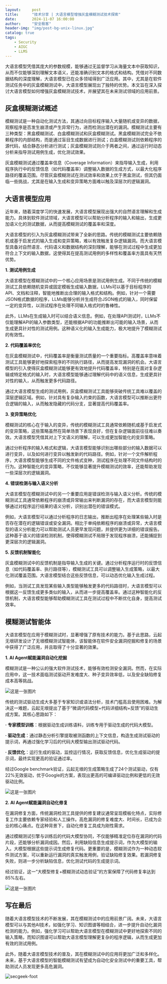 ```yaml
---
layout:     post
title:      "技术分享 | 大语言模型增强灰盒模糊测试技术探索"
date:       2024-11-07 16:00:00
author:     "安全极客"
header-img: "img/post-bg-unix-linux.jpg"
catalog: true
tags:
    - Security
    - AIGC
    - LLMS
---
```


大语言模型凭借其庞大的参数规模，能够通过无监督学习从海量文本中获取知识，从而不仅能够深刻理解文本语义，还能准确识别文本的格式和结构。凭借对不同数据结构的深度理解，大语言模型已在众多领域得到广泛应用。其中，尤其是在软件测试任务中的灰盒模糊测试中，大语言模型展现出了独特的优势。本文旨在深入探讨大语言模型如何增强灰盒模糊测试技术，并展望其在未来测试领域的应用前景。

## 灰盒模糊测试概述

模糊测试是一种自动化测试方法，其通过向目标程序输入大量随机或变异的数据，观察程序是否发生崩溃或产生异常行为，进而检测出潜在的漏洞。模糊测试主要有三种类型：黑盒模糊测试、白盒模糊测试和灰盒模糊测试。黑盒模糊测试完全不依赖程序的内部结构，而是通过盲目生成数据进行测试；白盒模糊测试则依赖程序的源代码，结合静态分析进行测试；灰盒模糊测试则介于两者之间，通过运行时动态分析来指导测试用例生成，优化测试效果。

灰盒模糊测试通过覆盖率信息（Coverage Information）来指导输入生成，利用程序执行中的反馈信息（如代码覆盖率）调整输入数据的生成方式，以最大化程序路径的覆盖范围。尽管灰盒模糊测试在测试效率和效果上优于黑盒测试，但其仍面临一些挑战，尤其是在输入生成和变异策略方面难以触及深层次的逻辑漏洞。

## 大语言模型应用

近年来，随着深度学习的快速发展，大语言模型展现出强大的自然语言理解和生成能力。具体到软件测试领域，大语言模型可以帮助分析程序的输入和输出，生成更加语义化的测试数据，从而提高模糊测试的覆盖率和深度。

大语言模型的引入为灰盒模糊测试带来了全新的思路。传统的模糊测试主要依赖随机或基于启发式的输入生成和变异策略，难以有效触发复杂逻辑漏洞。而大语言模型具备对自然语言、代码语义和数据结构的深刻理解，能够在测试过程中生成更加符合上下文的输入数据，这使得其在提高测试用例的多样性和覆盖率方面具有天然优势。

**1. 测试用例生成**

大语言模型在模糊测试中的一个核心应用场景是测试用例生成。不同于传统的模糊测试工具依赖随机变异或固定模板生成输入数据，LLMs可以基于目标程序的API、文档和注释，智能地推断出合理的输入格式和结构。例如，针对一个需要JSON格式数据的程序，LLMs能够分析并生成符合JSON格式的输入，同时保留一定的变异性，以测试程序在处理不同输入格式时的鲁棒性。

此外，LLMs在生成输入时可以结合语义信息。例如，在处理API测试时，LLMs不仅能理解API的输入参数类型，还能根据API的功能推断出可能的输入场景，从而生成更具针对性的测试用例。这种语义化的输入生成能力，极大地提升了模糊测试的有效性。

**2. 代码覆盖率优化**
   
在灰盒模糊测试中，代码覆盖率是衡量测试质量的一个重要指标。高覆盖率意味着测试工具能够更好地探索程序的不同执行路径，从而提高发现漏洞的机会。大语言模型的引入使得灰盒模糊测试能够更有效地提升代码覆盖率，特别是在面对复杂逻辑或特定格式的输入时，大语言模型能够通过理解代码中的语义信息，生成更具针对性的输入，从而触发更多代码路径。

通过大语言模型生成的测试用例，灰盒模糊测试工具能够突破传统工具难以覆盖的深层逻辑区域。例如，针对具有复杂输入约束的函数，大语言模型可以推断出更符合逻辑的输入，从而触发隐藏的代码分支，显著提高代码覆盖率。

**3. 变异策略优化**

模糊测试的核心在于输入的变异，传统的模糊测试工具通常依赖随机或基于启发式的变异策略，这些策略虽然在简单场景下表现良好，但在复杂逻辑面前往往难以奏效。大语言模型凭借其对上下文语义的理解，可以生成更加智能化的变异策略。

通过分析程序的输入格式和逻辑，大语言模型能够识别出哪些部分的输入数据可以进行变异，以及如何进行变异以触发新的代码路径。例如，针对一个文件解析程序，大语言模型能够生成不同的文件格式变种，测试程序在处理不同文件结构时的行为。这种智能化的变异策略，不仅能够显著提升模糊测试的效率，还能帮助发现一些深层次的逻辑漏洞。

**4. 错误检测与输入语义分析**

大语言模型在模糊测试中的另一个重要应用是错误检测与输入语义分析。传统的模糊测试工具通常依赖程序的崩溃或异常输出来判断漏洞的存在，而大语言模型则能够通过对程序运行结果的语义分析，识别出潜在的错误模式。

例如，大语言模型可以通过分析程序的日志输出，推断出程序在处理某些输入时是否存在潜在的逻辑错误或安全漏洞。相比于单纯依赖程序的崩溃或异常，大语言模型的语义分析能力可以帮助测试人员更早发现问题，并提供更为详细的错误报告。这种基于语义的错误检测机制，使得模糊测试不局限于发现程序崩溃，还能捕捉到更深层次的逻辑漏洞。

**5. 反馈机制智能化**
   
灰盒模糊测试中的反馈机制是指导输入生成的关键。通过分析程序运行时的反馈信息（如代码覆盖率、执行路径等），模糊测试工具可以调整输入生成策略，以最大化测试覆盖范围。大语言模型结合这些反馈信息，可以动态优化输入生成过程。

例如，当测试工具发现某些输入类型能够触发更多的代码路径时，大语言模型可以根据这一反馈生成更多类似的输入，从而进一步提高覆盖率。通过这种智能化的反馈机制，大语言模型能够帮助模糊测试工具在测试过程中不断优化自身，提高测试效率。

## 模糊测试智能体

大语言模型在应用于模糊测试时，显著增强了原有技术的能力。基于此思路，云起无垠研发设计了无垠模糊测试智能体，该智能体在软件安全漏洞挖掘和修复的场景中获得了广泛应用，并且取得了十分显著的效果。

**1. AI Agent赋能漏洞自动化挖掘**

模糊测试是一种公认的强大软件测试技术，能够有效检测安全漏洞。然而，在实际应用中，这一技术面临测试驱动开发难度大、种子变异效率低，以及安全缺陷修复成本高等挑战。

![这是一张图片](https://www.gptsecurity.info/img/in-post/1107/11.png)

传统的测试驱动生成大多基于专家知识或语法分析，技术门槛高且使用困难。为解决这一难题，云起无垠提出了基于“微调代码模型+代码详细结构+反馈”的驱动生成方案。其核心思路如下：

**· 专家模型训练**：根据驱动生成训练语料，训练专用于驱动生成的代码大模型。

**· 驱动生成**：通过静态分析引擎提取被测函数的上下文信息，构造生成测试驱动的提示词，再通过强化学习后的代码大模型输出测试驱动代码。

**· 反馈优化**：运行生成的驱动，监控运行情况，获取反馈信息，优化生成驱动的提示词，最终实现更高的验证通过率。

经过Google benchmark验证，云起无垠的生成策略生成了24个测试驱动，仅有22%无效驱动，优于Google的方案，表现出更高的可编译驱动比例和更低的无效驱动比例。

![这是一张图片](https://www.gptsecurity.info/img/in-post/1107/12.png)

**2. AI Agent赋能漏洞自动化修复**

在漏洞修复方面，传统漏洞检测工具提供的修复建议通常呈现模板化特点，实际修复工作主要依赖专家经验和人工操作。高危漏洞的修复难度大、时间长，已成为企业的核心痛点。在这种背景下，自动化修复工具成为刚性需求。

通过模糊测试引擎与训练后的代码大模型协同，不仅能够精准定位存在漏洞的代码片段，还能够分析漏洞成因。然后，利用缺陷信息生成提示词，作为大模型的输入。大模型根据这些提示词生成修复代码。更重要的是，模糊测试作为一种动态软件测试方案，可以重新运行漏洞的真实触发用例，验证缺陷修复效果。若漏洞修复失败，则进一步分析缺陷信息，优化测试代码的生成提示词。

经过验证，这一“大模型修复+模糊测试动态验证”的方案保障了代码修复率达到85%左右。

![这是一张图片](https://www.gptsecurity.info/img/in-post/1107/13.png)

## 写在最后

随着大语言模型技术的不断发展，其在模糊测试中的应用前景广阔。未来，大语言模型可以与其他AI技术，如强化学习、知识图谱等相结合，进一步提升自动化漏洞检测的能力。例如，强化学习可以帮助大语言模型在模糊测试中更好地探索不同的输入策略，而知识图谱可以帮助大语言模型理解更复杂的程序逻辑，从而生成更加有效的测试用例。

此外，随着大语言模型技术的普及，其在模糊测试中的应用将更加广泛和多样化。未来，基于大语言模型的智能模糊测试有望成为自动化安全测试中的重要工具，帮助测试人员发现更多高危漏洞。


![secgeek-foot](https://www.gptsecurity.info/img/secgeek-foot.png)

